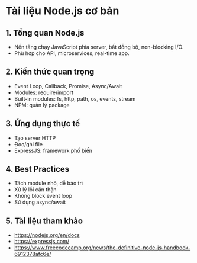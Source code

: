 # Tài liệu Node.js cơ bản

## 1. Tổng quan Node.js
- Nền tảng chạy JavaScript phía server, bất đồng bộ, non-blocking I/O.
- Phù hợp cho API, microservices, real-time app.

## 2. Kiến thức quan trọng
- Event Loop, Callback, Promise, Async/Await
- Modules: require/import
- Built-in modules: fs, http, path, os, events, stream
- NPM: quản lý package

## 3. Ứng dụng thực tế
- Tạo server HTTP
- Đọc/ghi file
- ExpressJS: framework phổ biến

## 4. Best Practices
- Tách module nhỏ, dễ bảo trì
- Xử lý lỗi cẩn thận
- Không block event loop
- Sử dụng async/await

## 5. Tài liệu tham khảo
- https://nodejs.org/en/docs
- https://expressjs.com/
- https://www.freecodecamp.org/news/the-definitive-node-js-handbook-6912378afc6e/
